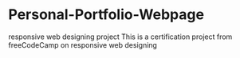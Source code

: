 # Personal-Portfolio-Webpage
responsive web designing project 
This is a certification project from freeCodeCamp on responsive web designing
